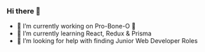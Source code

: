 ### Hi there 👋

- 🔭 I’m currently working on Pro-Bone-O 🐶
- 🌱 I’m currently learning React, Redux & Prisma
- 🤔 I’m looking for help with finding Junior Web Developer Roles


<!--
**RhysWood/RhysWood** is a ✨ _special_ ✨ repository because its `README.md` (this file) appears on your GitHub profile.

Here are some ideas to get you started:


- 👯 I’m looking to collaborate on ...
- 🤔 I’m looking for help with ...
- 💬 Ask me about ...
- 📫 How to reach me: ...
- 😄 Pronouns: ...
- ⚡ Fun fact: ...
-->
